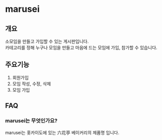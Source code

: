 # marusei

## 개요

소모임을 만들고 가입할 수 있는 게시판입니다.  
카테고리를 정해 누구나 모임을 만들고 마음에 드는 모임에 가입, 참가할 수 있습니다.

## 주요기능

1. 회원가입
2. 모임 작성, 수정, 삭제
3. 모임 가입

## FAQ

### marusei는 무엇인가요?

marusei는 홋카이도에 있는 六花亭 베이커리의 제품명 입니다.
